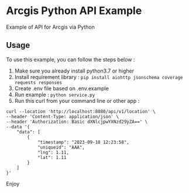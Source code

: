 # Arcgis Python API Example

Example of API for Arcgis via Python

## Usage

To use this example, you can follow the steps below :

1. Make sure you already install python3.7 or higher
2. Install requirement library : `pip install aiohttp jsonschema coverage requests responses`
3. Create .env file based on .env.example
4. Run example : `python service.py`
5. Run this curl from your command line or other app :
```
curl --location 'http://localhost:8080/api/v1/location' \
--header 'Content-Type: application/json' \
--header 'Authorization: Basic dXNlcjpwYXNzd29yZA==' \
--data '{
    "data": [
        {
            "timestamp": "2023-09-18 12:23:58",
            "uniqueid": "AAA",
            "lng": 1.11,
            "lat": 1.11
        }
    ]
}'
```


Enjoy
